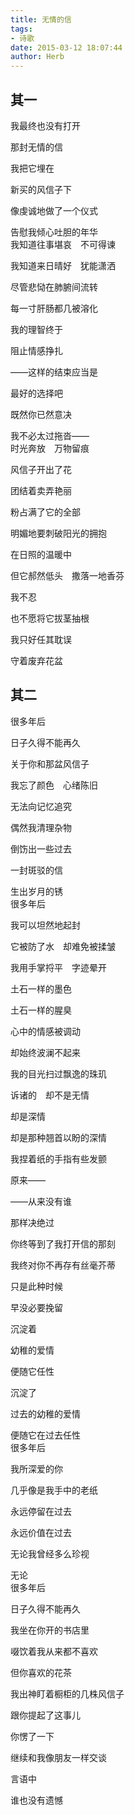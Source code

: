 ```yaml
---
title: 无情的信
tags:
- 诗歌
date: 2015-03-12 18:07:44
author: Herb
---
```

## 其一

我最终也没有打开

那封无情的信

我把它埋在

新买的风信子下

像虔诚地做了一个仪式

告慰我倾心吐胆的年华
<br />
我知道往事堪哀　不可得谏

我知道来日晴好　犹能潇洒

尽管悲恸在肺腑间流转

每一寸肝肠都几被溶化

我的理智终于

阻止情感挣扎

——这样的结束应当是

最好的选择吧

既然你已然意决

我不必太过拖沓——
<br />
时光奔放　万物留痕

风信子开出了花

团结着卖弄艳丽

粉占满了它的全部

明媚地要刺破阳光的拥抱

在日照的温暖中

但它郝然低头　撒落一地香芬

我不忍

也不愿将它拔茎抽根

我只好任其耽误

守着废弃花盆

## 其二

很多年后

日子久得不能再久

关于你和那盆风信子

我忘了颜色　心绪陈旧

无法向记忆追究

偶然我清理杂物

倒饬出一些过去

一封斑驳的信

生出岁月的锈
<br />
很多年后

我可以坦然地起封

它被防了水　却难免被揉皱

我用手掌捋平　字迹晕开

土石一样的墨色

土石一样的腥臭

心中的情感被调动

却始终波澜不起来

我的目光扫过飘逸的珠玑

诉诸的　却不是无情

却是深情

却是那种翘首以盼的深情

我捏着纸的手指有些发颤

原来——

——从来没有谁

那样决绝过

你终等到了我打开信的那刻

我终对你不再存有丝毫芥蒂

只是此种时候

早没必要挽留

沉淀着

幼稚的爱情

便随它任性

沉淀了

过去的幼稚的爱情

便随它在过去任性
<br />
很多年后

我所深爱的你

几乎像是我手中的老纸

永远停留在过去

永远价值在过去

无论我曾经多么珍视

无论
<br />
很多年后

日子久得不能再久

我坐在你开的书店里

啜饮着我从来都不喜欢

但你喜欢的花茶

我出神盯着橱柜的几株风信子

跟你提起了这事儿

你愣了一下

继续和我像朋友一样交谈

言语中

谁也没有遗憾
